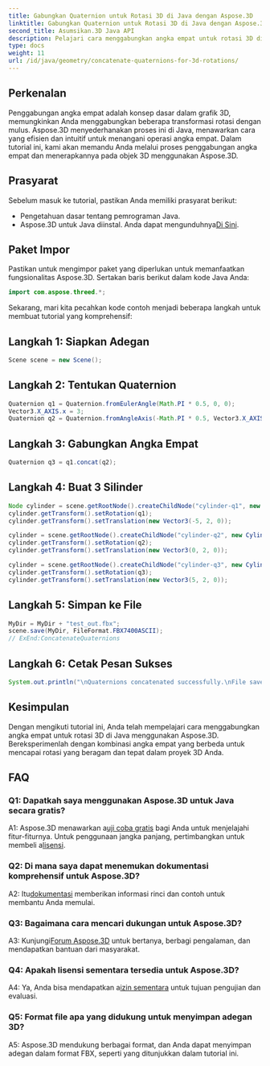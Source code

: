 ```yaml
---
title: Gabungkan Quaternion untuk Rotasi 3D di Java dengan Aspose.3D
linktitle: Gabungkan Quaternion untuk Rotasi 3D di Java dengan Aspose.3D
second_title: Asumsikan.3D Java API
description: Pelajari cara menggabungkan angka empat untuk rotasi 3D di Java menggunakan Aspose.3D. Ikuti panduan langkah demi langkah kami untuk transformasi animasi yang mulus.
type: docs
weight: 11
url: /id/java/geometry/concatenate-quaternions-for-3d-rotations/
---
```

## Perkenalan

Penggabungan angka empat adalah konsep dasar dalam grafik 3D, memungkinkan Anda menggabungkan beberapa transformasi rotasi dengan mulus. Aspose.3D menyederhanakan proses ini di Java, menawarkan cara yang efisien dan intuitif untuk menangani operasi angka empat. Dalam tutorial ini, kami akan memandu Anda melalui proses penggabungan angka empat dan menerapkannya pada objek 3D menggunakan Aspose.3D.

## Prasyarat

Sebelum masuk ke tutorial, pastikan Anda memiliki prasyarat berikut:

- Pengetahuan dasar tentang pemrograman Java.
-  Aspose.3D untuk Java diinstal. Anda dapat mengunduhnya[Di Sini](https://releases.aspose.com/3d/java/).

## Paket Impor

Pastikan untuk mengimpor paket yang diperlukan untuk memanfaatkan fungsionalitas Aspose.3D. Sertakan baris berikut dalam kode Java Anda:

```java
import com.aspose.threed.*;
```

Sekarang, mari kita pecahkan kode contoh menjadi beberapa langkah untuk membuat tutorial yang komprehensif:

## Langkah 1: Siapkan Adegan

```java
Scene scene = new Scene();
```

## Langkah 2: Tentukan Quaternion

```java
Quaternion q1 = Quaternion.fromEulerAngle(Math.PI * 0.5, 0, 0);
Vector3.X_AXIS.x = 3;
Quaternion q2 = Quaternion.fromAngleAxis(-Math.PI * 0.5, Vector3.X_AXIS);
```

## Langkah 3: Gabungkan Angka Empat

```java
Quaternion q3 = q1.concat(q2);
```

## Langkah 4: Buat 3 Silinder

```java
Node cylinder = scene.getRootNode().createChildNode("cylinder-q1", new Cylinder(0.1, 1, 2));
cylinder.getTransform().setRotation(q1);
cylinder.getTransform().setTranslation(new Vector3(-5, 2, 0));
```

```java
cylinder = scene.getRootNode().createChildNode("cylinder-q2", new Cylinder(0.1, 1, 2));
cylinder.getTransform().setRotation(q2);
cylinder.getTransform().setTranslation(new Vector3(0, 2, 0));
```

```java
cylinder = scene.getRootNode().createChildNode("cylinder-q3", new Cylinder(0.1, 1, 2));
cylinder.getTransform().setRotation(q3);
cylinder.getTransform().setTranslation(new Vector3(5, 2, 0));
```

## Langkah 5: Simpan ke File

```java
MyDir = MyDir + "test_out.fbx";
scene.save(MyDir, FileFormat.FBX7400ASCII);
// ExEnd:ConcatenateQuaternions
```

## Langkah 6: Cetak Pesan Sukses

```java
System.out.println("\nQuaternions concatenated successfully.\nFile saved at " + MyDir);
```

## Kesimpulan

Dengan mengikuti tutorial ini, Anda telah mempelajari cara menggabungkan angka empat untuk rotasi 3D di Java menggunakan Aspose.3D. Bereksperimenlah dengan kombinasi angka empat yang berbeda untuk mencapai rotasi yang beragam dan tepat dalam proyek 3D Anda.

## FAQ

### Q1: Dapatkah saya menggunakan Aspose.3D untuk Java secara gratis?

 A1: Aspose.3D menawarkan a[uji coba gratis](https://releases.aspose.com/) bagi Anda untuk menjelajahi fitur-fiturnya. Untuk penggunaan jangka panjang, pertimbangkan untuk membeli a[lisensi](https://purchase.aspose.com/buy).

### Q2: Di mana saya dapat menemukan dokumentasi komprehensif untuk Aspose.3D?

 A2: Itu[dokumentasi](https://reference.aspose.com/3d/java/) memberikan informasi rinci dan contoh untuk membantu Anda memulai.

### Q3: Bagaimana cara mencari dukungan untuk Aspose.3D?

 A3: Kunjungi[Forum Aspose.3D](https://forum.aspose.com/c/3d/18) untuk bertanya, berbagi pengalaman, dan mendapatkan bantuan dari masyarakat.

### Q4: Apakah lisensi sementara tersedia untuk Aspose.3D?

 A4: Ya, Anda bisa mendapatkan a[izin sementara](https://purchase.aspose.com/temporary-license/) untuk tujuan pengujian dan evaluasi.

### Q5: Format file apa yang didukung untuk menyimpan adegan 3D?

A5: Aspose.3D mendukung berbagai format, dan Anda dapat menyimpan adegan dalam format FBX, seperti yang ditunjukkan dalam tutorial ini.